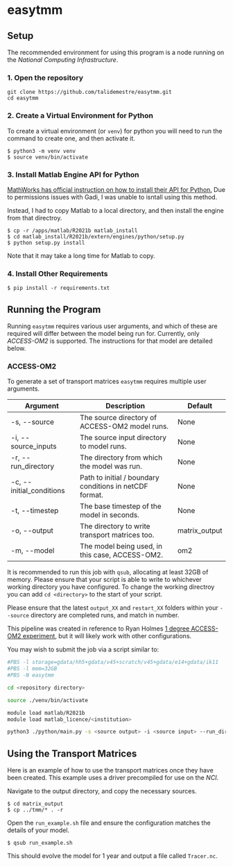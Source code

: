 # easytmm
## Setup
The recommended environment for using this program is a node running on the _National Computing Infrastructure_.
### 1. Open the repository
```
git clone https://github.com/talidemestre/easytmm.git
cd easytmm
```
### 2. Create a Virtual Environment for Python
To create a virtual environment (or `venv`) for python you will need to run the command to create one, and then activate it.
```
$ python3 -m venv venv
$ source venv/bin/activate
```
### 3. Install Matlab Engine API for Python
[MathWorks has official instruction on how to install their API for Python.](https://au.mathworks.com/help/matlab/matlab_external/get-started-with-matlab-engine-for-python.html) Due to permissions issues with Gadi, I was unable to isntall using this method.

Instead, I had to copy Matlab to a local directory, and then install the engine from that directroy.
```
$ cp -r /apps/matlab/R2021b matlab_install
$ cd matlab_install/R2021b/extern/engines/python/setup.py
$ python setup.py install
```
Note that it may take a long time for Matlab to copy.
### 4. Install Other Requirements
```
$ pip install -r requirements.txt
``` 

## Running the Program
Running `easytmm` requires various user arguments, and which of these are required will differ between the model being run for. Currently, only _ACCESS-OM2_ is supported. The instructions for that model are detailed below.
### ACCESS-OM2
To generate a set of transport matrices `easytmm` requires multiple user arguments.

| Argument                 | Description                                             | Default       |
| ------------------------ | ------------------------------------------------------- | ------------- |
| -s, --source             | The source directory of ACCESS-OM2 model runs.          | None          |
| -i, --source_inputs      | The source input directory to model runs.               | None          |
| -r, --run_directory      | The directory from which the model was run.             | None          |
| -c, --initial_conditions | Path to initial / boundary conditions in netCDF format. | None          |
| -t, --timestep           | The base timestep of the model in seconds.              | None          |
| -o, --output             | The directory to write transport matrices too.          | matrix_output |
| -m, --model              | The model being used, in this case, ACCESS-OM2.         | om2           |

It is recommended to run this job with `qsub`, allocating at least 32GB of memory. Please ensure that your script is able to write to whichever working directory you have configured. To change the working directroy you can add `cd <directory>` to the start of your script.

Please ensure that the latest `output_XX` and `restart_XX` folders within your `--source` directory are completed runs, and match in number.

This pipeline was created in reference to Ryan Holmes [1 degree ACCESS-OM2 experiment](https://github.com/rmholmes/1deg_jra55_ryf), but it will likely work with other configurations.

You may wish to submit the job via a script similar to:

```bash
#PBS -l storage=gdata/hh5+gdata/v45+scratch/v45+gdata/e14+gdata/ik11
#PBS -l mem=32GB
#PBS -N easytmm

cd <repository directory>

source ./venv/bin/activate

module load matlab/R2021b
module load matlab_licence/<institution>

python3 ./python/main.py -s <source output> -i <source input> --run_directory <initial run directory> -m om2 -c <boundary conidtions> -t <default timestep>
```
## Using the Transport Matrices
Here is an example of how to use the transport matrices once they have been created. This example uses a driver precompiled for use on the _NCI_.

Navigate to the output directory, and copy the necessary sources.

```
$ cd matrix_output
$ cp ../tmm/* . -r
```

Open the `run_example.sh` file and ensure the configuration matches the details of your model.

```
$ qsub run_example.sh
```

This should evolve the model for 1 year and output a file called `Tracer.nc`.
